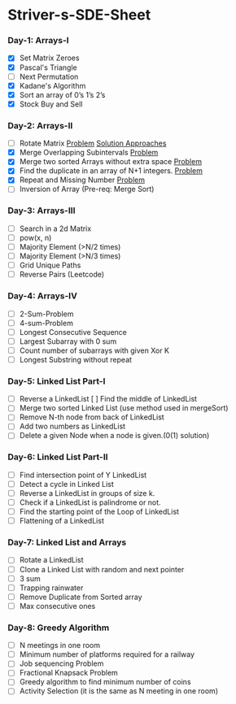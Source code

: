 # Striver-s-SDE-Sheet

### Day-1: Arrays-I
- [x] Set Matrix Zeroes
- [x] Pascal's Triangle
- [ ] Next Permutation
- [x] Kadane's Algorithm
- [x] Sort an array of 0’s 1’s 2’s
- [x] Stock Buy and Sell

### Day-2: Arrays-II
- [ ] Rotate Matrix [Problem](https://leetcode.com/problems/rotate-image/) [Solution Approaches](/Matrix&#32;Rotation.md)
- [x] Merge Overlapping Subintervals [Problem](https://leetcode.com/problems/merge-intervals/)
- [x] Merge two sorted Arrays without extra space [Problem](https://leetcode.com/problems/merge-sorted-array/)
- [x] Find the duplicate in an array of N+1 integers. [Problem](https://leetcode.com/problems/find-the-duplicate-number/)
- [x] Repeat and Missing Number [Problem](https://www.interviewbit.com/problems/repeat-and-missing-number-array/)
- [ ] Inversion of Array (Pre-req: Merge Sort)

### Day-3: Arrays-III
- [ ] Search in a 2d Matrix
- [ ] pow(x, n)
- [ ] Majority Element (>N/2 times)
- [ ] Majority Element (>N/3 times)
- [ ] Grid Unique Paths
- [ ] Reverse Pairs (Leetcode)

### Day-4: Arrays-IV
- [ ] 2-Sum-Problem
- [ ] 4-sum-Problem
- [ ] Longest Consecutive Sequence
- [ ] Largest Subarray with 0 sum
- [ ] Count number of subarrays with given Xor K
- [ ] Longest Substring without repeat

### Day-5: Linked List Part-I
- [ ] Reverse a LinkedList
  [ ] Find the middle of LinkedList
- [ ] Merge two sorted Linked List (use method used in mergeSort)
- [ ] Remove N-th node from back of LinkedList
- [ ] Add two numbers as LinkedList
- [ ] Delete a given Node when a node is given.(0(1) solution)

### Day-6: Linked List Part-II
- [ ] Find intersection point of Y LinkedList
- [ ] Detect a cycle in Linked List
- [ ] Reverse a LinkedList in groups of size k.
- [ ] Check if a LinkedList is palindrome or not.
- [ ] Find the starting point of the Loop of LinkedList
- [ ] Flattening of a LinkedList

### Day-7: Linked List and Arrays
- [ ] Rotate a LinkedList
- [ ] Clone a Linked List with random and next pointer
- [ ] 3 sum
- [ ] Trapping rainwater
- [ ] Remove Duplicate from Sorted array
- [ ] Max consecutive ones

### Day-8: Greedy Algorithm
- [ ] N meetings in one room
- [ ] Minimum number of platforms required for a railway
- [ ] Job sequencing Problem
- [ ] Fractional Knapsack Problem
- [ ] Greedy algorithm to find minimum number of coins
- [ ] Activity Selection (it is the same as N meeting in one room)
